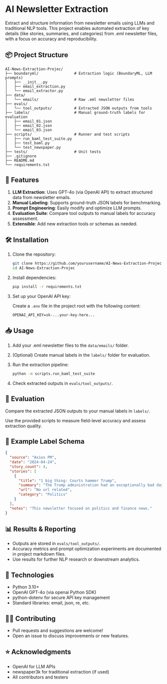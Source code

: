 # AI Newsletter Extraction

Extract and structure information from newsletter emails using LLMs and traditional NLP tools. This project enables automated extraction of key details (like stories, summaries, and categories) from .eml newsletter files, with a focus on accuracy and reproducibility.

## 📦 Project Structure

```plaintext
AI-News-Extraction-Projec/
├── boundaryml/                # Extraction logic (BoundaryML, LLM prompts)
│   ├── __init__.py
│   ├── email_extraction.py
│   └── email_extractor.py
├── data/
│   └── emails/                # Raw .eml newsletter files
├── evals/
│   └── tool_outputs/          # Extracted JSON outputs from tools
├── labels/                    # Manual ground-truth labels for evaluation
│   ├── email_01.json
│   ├── email_02.json
│   └── email_03.json
├── scripts/                   # Runner and test scripts
│   ├── run_baml_test_suite.py
│   ├── test_baml.py
│   └── test_newspaper.py
├── tests/                     # Unit tests
├── .gitignore
├── README.md
└── requirements.txt
```

## 🚀 Features

1. **LLM Extraction**: Uses GPT-4o (via OpenAI API) to extract structured data from newsletter emails.
2. **Manual Labeling**: Supports ground-truth JSON labels for benchmarking.
3. **Prompt Engineering**: Easily modify and optimize LLM prompts.
4. **Evaluation Suite**: Compare tool outputs to manual labels for accuracy assessment.
5. **Extensible**: Add new extraction tools or schemas as needed.

## 🛠️ Installation

1. Clone the repository:

    ```bash
    git clone https://github.com/yourusername/AI-News-Extraction-Projec.git
    cd AI-News-Extraction-Projec
    ```

2. Install dependencies:

    ```bash
    pip install -r requirements.txt
    ```

3. Set up your OpenAI API key:

    Create a `.env` file in the project root with the following content:

    ```plaintext
    OPENAI_API_KEY=sk-...your-key-here...
    ```

## 📥 Usage

1. Add your .eml newsletter files to the `data/emails/` folder.
2. (Optional) Create manual labels in the `labels/` folder for evaluation.
3. Run the extraction pipeline:

    ```bash
    python -m scripts.run_baml_test_suite
    ```

4. Check extracted outputs in `evals/tool_outputs/`.

## 🧪 Evaluation

Compare the extracted JSON outputs to your manual labels in `labels/`.

Use the provided scripts to measure field-level accuracy and assess extraction quality.

## 📝 Example Label Schema

```json
{
  "source": "Axios PM",
  "date": "2024-04-24",
  "story_count": 4,
  "stories": [
    {
      "title": "1 big thing: Courts hammer Trump",
      "summary": "The Trump administration had an exceptionally bad day in court today, with a string of losses on multiple issues.",
      "url": "No url related",
      "category": "Politics"
    }
  ],
  "notes": "This newsletter focused on politics and finance news."
}
```

## 📊 Results & Reporting

- Outputs are stored in `evals/tool_outputs/`.
- Accuracy metrics and prompt optimization experiments are documented in project markdown files.
- Use results for further NLP research or downstream analytics.

## 🤖 Technologies

- Python 3.10+
- OpenAI GPT-4o (via openai Python SDK)
- python-dotenv for secure API key management
- Standard libraries: email, json, re, etc.

## 🙋‍♂️ Contributing

- Pull requests and suggestions are welcome!
- Open an issue to discuss improvements or new features.

## ⭐ Acknowledgments

- OpenAI for LLM APIs
- newspaper3k for traditional extraction (if used)
- All contributors and testers
